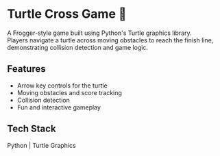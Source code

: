 # Turtle Cross Game 🐢

A Frogger-style game built using Python's Turtle graphics library.  
Players navigate a turtle across moving obstacles to reach the finish line, demonstrating collision detection and game logic.

## Features
- Arrow key controls for the turtle
- Moving obstacles and score tracking
- Collision detection
- Fun and interactive gameplay

## Tech Stack
Python | Turtle Graphics
